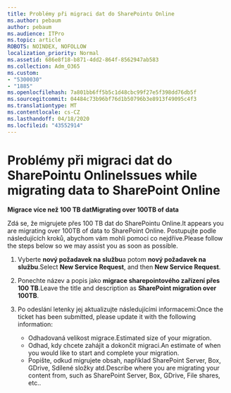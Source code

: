 ```yaml
---
title: Problémy při migraci dat do SharePointu Online
ms.author: pebaum
author: pebaum
ms.audience: ITPro
ms.topic: article
ROBOTS: NOINDEX, NOFOLLOW
localization_priority: Normal
ms.assetid: 686e8f18-b871-4dd2-864f-8562947ab583
ms.collection: Adm_O365
ms.custom:
- "5300030"
- "1885"
ms.openlocfilehash: 7a801bb6ff5b5c1d48cbc99f27e5f398dd76db5f
ms.sourcegitcommit: 04484c73b96bf76d1b50796b3e8913f49095c4f3
ms.translationtype: MT
ms.contentlocale: cs-CZ
ms.lasthandoff: 04/18/2020
ms.locfileid: "43552914"
---
```

# <a name="issues-while-migrating-data-to-sharepoint-online"></a><span data-ttu-id="82950-102">Problémy při migraci dat do SharePointu Online</span><span class="sxs-lookup"><span data-stu-id="82950-102">Issues while migrating data to SharePoint Online</span></span>

<span data-ttu-id="82950-103">**Migrace více než 100 TB dat**</span><span class="sxs-lookup"><span data-stu-id="82950-103">**Migrating over 100TB of data**</span></span>

<span data-ttu-id="82950-104">Zdá se, že migrujete přes 100 TB dat do SharePointu Online.</span><span class="sxs-lookup"><span data-stu-id="82950-104">It appears you are migrating over 100TB of data to SharePoint Online.</span></span> <span data-ttu-id="82950-105">Postupujte podle následujících kroků, abychom vám mohli pomoci co nejdříve.</span><span class="sxs-lookup"><span data-stu-id="82950-105">Please follow the steps below so we may assist you as soon as possible.</span></span> 

1. <span data-ttu-id="82950-106">Vyberte **nový požadavek na službu**a potom **nový požadavek na službu**.</span><span class="sxs-lookup"><span data-stu-id="82950-106">Select **New Service Request**, and then **New Service Request**.</span></span> 
2. <span data-ttu-id="82950-107">Ponechte název a popis jako **migrace sharepointového zařízení přes 100 TB**.</span><span class="sxs-lookup"><span data-stu-id="82950-107">Leave the title and description as **SharePoint migration over 100TB**.</span></span>
3. <span data-ttu-id="82950-108">Po odeslání letenky jej aktualizujte následujícími informacemi:</span><span class="sxs-lookup"><span data-stu-id="82950-108">Once the ticket has been submitted, please update it with the following information:</span></span> 

    - <span data-ttu-id="82950-109">Odhadovaná velikost migrace.</span><span class="sxs-lookup"><span data-stu-id="82950-109">Estimated size of your migration.</span></span>
    - <span data-ttu-id="82950-110">Odhad, kdy chcete zahájit a dokončit migraci.</span><span class="sxs-lookup"><span data-stu-id="82950-110">An estimate of when you would like to start and complete your migration.</span></span>
    - <span data-ttu-id="82950-111">Popište, odkud migrujete obsah, například SharePoint Server, Box, GDrive, Sdílené složky atd.</span><span class="sxs-lookup"><span data-stu-id="82950-111">Describe where you are migrating your content from, such as SharePoint Server, Box, GDrive, File shares, etc..</span></span>
